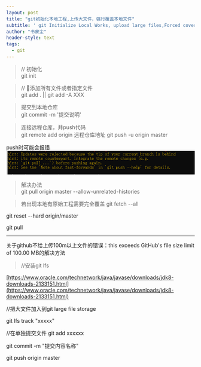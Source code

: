```yaml
---
layout: post
title: "git初始化本地工程,上传大文件，强行覆盖本地文件"
subtitle: ' git Initialize Local Works, upload large files,Forced coverage of local documents'
author: "书蒙尘"
header-style: text
tags:
  - git
---
```


> // 初始化  
git init


> // 添加所有文件或者指定文件  
git add .   ||   git add -A XXX

> 提交到本地仓库  
git commit -m '提交说明' 

> 连接远程仓库，并push代码  
git remote add origin 远程仓库地址
git push -u origin master

push时可能会报错![img](/img/202004/gitpushErr.png)
> 解决办法  
git pull origin master --allow-unrelated-histories


>若出现本地有原始工程需要完全覆盖
git fetch --all  

git reset --hard origin/master

git pull


---

关于github不给上传100m以上文件的错误：this exceeds GitHub's file size limit of 100.00 MB的解决方法

> //安装git lfs  

[https://www.oracle.com/technetwork/java/javase/downloads/jdk8-downloads-2133151.html](https://www.oracle.com/technetwork/java/javase/downloads/jdk8-downloads-2133151.html)  

//把大文件加入到git large file storage

git lfs track "xxxxx" 

//在单独提交文件
git add xxxxxx

git commit -m "提交内容名称"

git push origin master  
